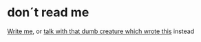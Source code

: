 # don´t read me

[Write me](https://github.com/return-misaPuding/return-misaPuding/edit/main/README.md), or [talk with that dumb creature which wrote this](https://github.com/return-misaPuding/return-misaPuding/discussions) instead

<!--
**return-misaPuding/return-misaPuding** is a ✨ _special_ ✨ repository because its `README.md` (this file) appears on your GitHub profile.

Here are some ideas to get you started:

- 🔭 I’m currently working on ...
- 🌱 I’m currently learning ...
- 👯 I’m looking to collaborate on ...
- 🤔 I’m looking for help with ...
- 💬 Ask me about ...
- 📫 How to reach me: ...
- 😄 Pronouns: ...
- ⚡ Fun fact: ...
-->
